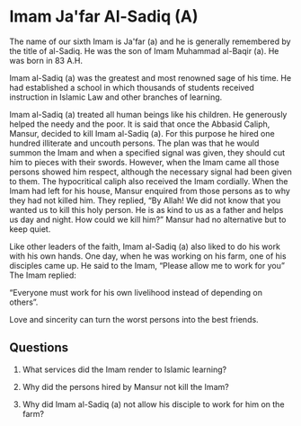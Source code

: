 Imam Ja'far Al-Sadiq (A)
========================

The name of our sixth Imam is Ja'far (a) and he is generally remembered
by the title of al-Sadiq. He was the son of Imam Muhammad al-Baqir (a).
He was born in 83 A.H.

Imam al-Sadiq (a) was the greatest and most renowned sage of his time.
He had established a school in which thousands of students received
instruction in Islamic Law and other branches of learning.

Imam al-Sadiq (a) treated all human beings like his children. He
generously helped the needy and the poor. It is said that once the
Abbasid Caliph, Mansur, decided to kill Imam al-Sadiq (a). For this
purpose he hired one hundred illiterate and uncouth persons. The plan
was that he would summon the Imam and when a specified signal was given,
they should cut him to pieces with their swords. However, when the Imam
came all those persons showed him respect, although the necessary signal
had been given to them. The hypocritical caliph also received the Imam
cordially. When the Imam had left for his house, Mansur enquired from
those persons as to why they had not killed him. They replied, “By
Allah! We did not know that you wanted us to kill this holy person. He
is as kind to us as a father and helps us day and night. How could we
kill him?” Mansur had no alternative but to keep quiet.

Like other leaders of the faith, Imam al-Sadiq (a) also liked to do his
work with his own hands. One day, when he was working on his farm, one
of his disciples came up. He said to the Imam, “Please allow me to work
for you” The Imam replied:

“Everyone must work for his own livelihood instead of depending on
others”.

Love and sincerity can turn the worst persons into the best friends.

Questions
---------

1. What services did the Imam render to Islamic learning?

2. Why did the persons hired by Mansur not kill the Imam?

3. Why did Imam al-Sadiq (a) not allow his disciple to work for him on
the farm?


